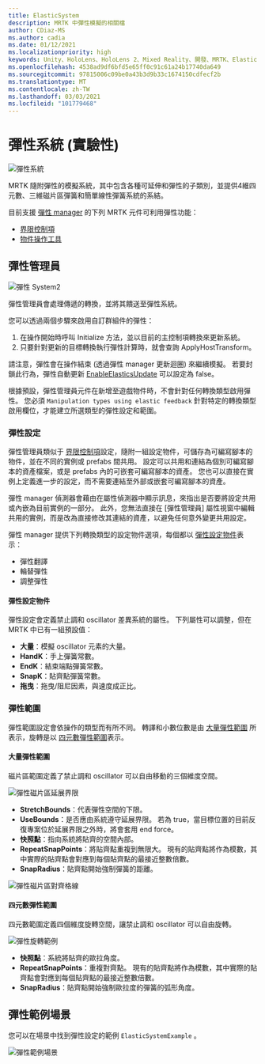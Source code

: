 ```yaml
---
title: ElasticSystem
description: MRTK 中彈性模擬的相關檔
author: CDiaz-MS
ms.author: cadia
ms.date: 01/12/2021
ms.localizationpriority: high
keywords: Unity、HoloLens、HoloLens 2、Mixed Reality、開發、MRTK、ElasticsSystem、
ms.openlocfilehash: 4538ad9df6bfd5e65ff0c91c61a24b17740da649
ms.sourcegitcommit: 97815006c09be0a43b3d9b33c1674150cdfecf2b
ms.translationtype: MT
ms.contentlocale: zh-TW
ms.lasthandoff: 03/03/2021
ms.locfileid: "101779468"
---
```

# <a name="elastic-system-experimental"></a>彈性系統 (實驗性) 

![彈性系統](../images/elastics/Elastics_Main1.gif)

MRTK 隨附彈性的模擬系統，其中包含各種可延伸和彈性的子類別，並提供4維四元數、三維磁片區彈簧和簡單線性彈簧系統的系結。

目前支援 [彈性 manager](xref:Microsoft.MixedReality.Toolkit.Experimental.Physics.ElasticsManager) 的下列 MRTK 元件可利用彈性功能：

- [界限控制項](../ux-building-blocks/bounds-control.md)
- [物件操作工具](../ux-building-blocks/object-manipulator.md)

## <a name="elastics-manager"></a>彈性管理員

![彈性 System2](../images/elastics/Elastics_Main.gif)

彈性管理員會處理傳遞的轉換，並將其饋送至彈性系統。

您可以透過兩個步驟來啟用自訂群組件的彈性：

1. 在操作開始時呼叫 Initialize 方法，並以目前的主控制項轉換來更新系統。
1. 只要針對更新的目標轉換執行彈性計算時，就會查詢 ApplyHostTransform。

請注意，彈性會在操作結束 (透過彈性 manager 更新迴圈) 來繼續模擬。 若要封鎖此行為，彈性自動更新 [EnableElasticsUpdate](xref:Microsoft.MixedReality.Toolkit.Experimental.Physics.ElasticsManager.EnableElasticsUpdate) 可以設定為 false。

根據預設，彈性管理員元件在新增至遊戲物件時，不會針對任何轉換類型啟用彈性。
您必須 `Manipulation types using elastic feedback` 針對特定的轉換類型啟用欄位，才能建立所選類型的彈性設定和範圍。

### <a name="elastics-configurations"></a>彈性設定

彈性管理員類似于 [界限控制項](../ux-building-blocks/bounds-control.md#configuration-objects)設定，隨附一組設定物件，可儲存為可編寫腳本的物件，並在不同的實例或 prefabs 間共用。 設定可以共用和連結為個別可編寫腳本的資產檔案，或是 prefabs 內的可嵌套可編寫腳本的資產。 您也可以直接在實例上定義進一步的設定，而不需要連結至外部或嵌套可編寫腳本的資產。

彈性 manager 偵測器會藉由在屬性偵測器中顯示訊息，來指出是否要將設定共用或內嵌為目前實例的一部分。 此外，您無法直接在 [彈性管理員] 屬性視窗中編輯共用的實例，而是改為直接修改其連結的資產，以避免任何意外變更共用設定。

彈性 manager 提供下列轉換類型的設定物件選項，每個都以 [彈性設定物件](#elastic-configuration-object)表示：

- 彈性翻譯
- 輪替彈性
- 調整彈性

#### <a name="elastic-configuration-object"></a>彈性設定物件

彈性設定會定義禁止調和 oscillator 差異系統的屬性。
下列屬性可以調整，但在 MRTK 中已有一組預設值：

- **大量**：模擬 oscillator 元素的大量。
- **HandK**：手上彈簧常數。
- **EndK**：結束端點彈簧常數。
- **SnapK**：貼齊點彈簧常數。
- **拖曳**：拖曳/阻尼因素，與速度成正比。

### <a name="elastics-extents"></a>彈性範圍

彈性範圍設定會依操作的類型而有所不同。 轉譯和小數位數是由 [大量彈性範圍](#volume-elastic-extent) 所表示，旋轉是以 [四元數彈性範圍](#quaternion-elastic-extent)表示。

#### <a name="volume-elastic-extent"></a>大量彈性範圍

磁片區範圍定義了禁止調和 oscillator 可以自由移動的三個維度空間。

![彈性磁片區延展界限](../images/elastics/Elastics_Volume_Bounds.gif)

- **StretchBounds**：代表彈性空間的下限。
- **UseBounds**：是否應由系統遵守延展界限。 若為 true，當目標位置的目前反復專案位於延展界限之外時，將會套用 end force。
- **快照點**：指向系統將貼齊的空間內部。
- **RepeatSnapPoints**：將貼齊點重複到無限大。 現有的貼齊點將作為模數，其中實際的貼齊點會對應到每個貼齊點的最接近整數倍數。
- **SnapRadius**：貼齊點開始強制彈簧的距離。

![彈性磁片區對齊格線](../images/elastics/Elastics_Volume_Snap.gif)

#### <a name="quaternion-elastic-extent"></a>四元數彈性範圍

四元數範圍定義四個維度旋轉空間，讓禁止調和 oscillator 可以自由旋轉。

![彈性旋轉範例](../images/elastics/Elastics_Rotation.gif)

- **快照點**：系統將貼齊的歐拉角度。
- **RepeatSnapPoints**：重複對齊點。 現有的貼齊點將作為模數，其中實際的貼齊點會對應到每個貼齊點的最接近整數倍數。
- **SnapRadius**：貼齊點開始強制歐拉度的彈簧的弧形角度。

## <a name="elastics-example-scene"></a>彈性範例場景

您可以在場景中找到彈性設定的範例 `ElasticSystemExample` 。

![彈性範例場景](../images/elastics/Elastics_Example_Scene.png)

